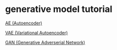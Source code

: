 # generative model tutorial

[AE (Autoencoder)](https://github.com/oneoftwo/generative_model_tutorial/blob/main/AE_MNIST.ipynb)

[VAE (Variational Autoencoder)](https://github.com/oneoftwo/generative_model_tutorial/blob/main/VAE_MNIST.ipynb)

[GAN (Generative Adverserial Network)](https://github.com/oneoftwo/generative_model_tutorial/blob/main/GAN_MNIST.ipynb)
